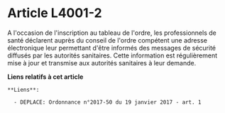 # Article L4001-2

A l'occasion de l'inscription au tableau de l'ordre, les professionnels de santé déclarent auprès du conseil de l'ordre
compétent une adresse électronique leur permettant d'être informés des messages de sécurité diffusés par les autorités
sanitaires. Cette information est régulièrement mise à jour et transmise aux autorités sanitaires à leur demande.

**Liens relatifs à cet article**

	**Liens**:

	  - DEPLACE: Ordonnance n°2017-50 du 19 janvier 2017 - art. 1
